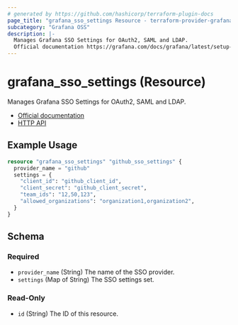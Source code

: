 ```yaml
---
# generated by https://github.com/hashicorp/terraform-plugin-docs
page_title: "grafana_sso_settings Resource - terraform-provider-grafana"
subcategory: "Grafana OSS"
description: |-
  Manages Grafana SSO Settings for OAuth2, SAML and LDAP.
  Official documentation https://grafana.com/docs/grafana/latest/setup-grafana/configure-security/configure-authentication/HTTP API https://grafana.com/docs/grafana/latest/developers/http_api/sso-settings/
---
```


# grafana_sso_settings (Resource)

Manages Grafana SSO Settings for OAuth2, SAML and LDAP.

* [Official documentation](https://grafana.com/docs/grafana/latest/setup-grafana/configure-security/configure-authentication/)
* [HTTP API](https://grafana.com/docs/grafana/latest/developers/http_api/sso-settings/)

## Example Usage

```terraform
resource "grafana_sso_settings" "github_sso_settings" {
  provider_name = "github"
  settings = {
    "client_id": "github_client_id",
    "client_secret": "github_client_secret",
    "team_ids": "12,50,123",
    "allowed_organizations": "organization1,organization2",
  }
}
```

<!-- schema generated by tfplugindocs -->
## Schema

### Required

- `provider_name` (String) The name of the SSO provider.
- `settings` (Map of String) The SSO settings set.

### Read-Only

- `id` (String) The ID of this resource.
